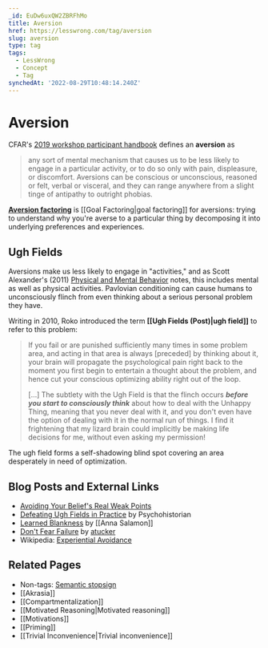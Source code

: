 ```yaml
---
_id: EuDw6uxQW2ZBRFhMo
title: Aversion
href: https://lesswrong.com/tag/aversion
slug: aversion
type: tag
tags:
  - LessWrong
  - Concept
  - Tag
synchedAt: '2022-08-29T10:48:14.240Z'
---
```


# Aversion

CFAR's [2019 workshop participant handbook](https://www.lesswrong.com/posts/Z9cbwuevS9cqaR96h/cfar-participant-handbook-now-available-to-all) defines an **aversion** as

> any sort of mental mechanism that causes us to be less likely to engage in a particular activity, or to do so only with pain, displeasure, or discomfort. Aversions can be conscious or unconscious, reasoned or felt, verbal or visceral, and they can range anywhere from a slight tinge of antipathy to outright phobias.

[**Aversion factoring**](https://acritch.com/aversions/) is [[Goal Factoring|goal factoring]] for aversions: trying to understand why you're averse to a particular thing by decomposing it into underlying preferences and experiences.

## Ugh Fields

Aversions make us less likely to engage in "activities," and as Scott Alexander's (2011) [Physical and Mental Behavior](https://www.lesswrong.com/posts/5dhWhjfxn4tPfFQdi/physical-and-mental-behavior) notes, this includes mental as well as physical activities. Pavlovian conditioning can cause humans to unconsciously flinch from even thinking about a serious personal problem they have.

Writing in 2010, Roko introduced the term **[[Ugh Fields (Post)|ugh field]]** to refer to this problem: 

> If you fail or are punished sufficiently many times in some problem area, and acting in that area is always \[preceded\] by thinking about it, your brain will propagate the psychological pain right back to the moment you first begin to entertain a thought about the problem, and hence cut your conscious optimizing ability right out of the loop.
>
> \[…\] The subtlety with the Ugh Field is that the flinch occurs ***before you start to consciously think*** about how to deal with the Unhappy Thing, meaning that you never deal with it, and you don't even have the option of dealing with it in the normal run of things. I find it frightening that my lizard brain could implicitly be making life decisions for me, without even asking my permission!

The ugh field forms a self-shadowing blind spot covering an area desperately in need of optimization.

## Blog Posts and External Links

- [Avoiding Your Belief's Real Weak Points](https://www.lesswrong.com/lw/jy/avoiding_your_beliefs_real_weak_points/)
- [Defeating Ugh Fields in Practice](https://www.lesswrong.com/lw/2cv/defeating_ugh_fields_in_practice/) by Psychohistorian
- [Learned Blankness](https://www.lesswrong.com/lw/5a9/learned_blankness/) by [[Anna Salamon]]
- [Don't Fear Failure](https://www.lesswrong.com/lw/4up/dont_fear_failure/) by [atucker](http://shugyoshayear.com/)
- Wikipedia: [Experiential Avoidance](https://en.wikipedia.org/wiki/Experiential_avoidance)

## Related Pages

- Non-tags: [Semantic stopsign](https://wiki.lesswrong.com/wiki/Curiosity_stopper)
- [[Akrasia]]
- [[Compartmentalization]]
- [[Motivated Reasoning|Motivated reasoning]]
- [[Motivations]]
- [[Priming]]
- [[Trivial Inconvenience|Trivial inconvenience]]
